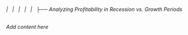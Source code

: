###### |   |   |   |   |   ├── Analyzing Profitability in Recession vs. Growth Periods

*Add content here*